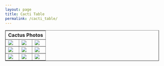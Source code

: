 ```yaml
---
layout: page
title: Cacti Table
permalink: /cacti_table/
---
```


<html>
	<head>
		<link type="text/css" rel="stylesheet" href="stylesheet.css" />
		<title>My Photo Page</title>
	</head>
	<body>
	    <table border="1px">
	        <thead>
	            <th colspan="3">Cactus Photos</th>
	        </thead>
	        <tr>
	            <td width:100px; height:100px><img src="https://upload.wikimedia.org/wikipedia/commons/thumb/1/12/Singapore_Botanic_Gardens_Cactus_Garden_2.jpg/225px-Singapore_Botanic_Gardens_Cactus_Garden_2.jpg" /></td>
	            <td><img src="http://www.himhministries.com/uploads/2/5/6/8/25688620/3168713_orig.jpg" /></td>
	            <td><img src="https://static.esea.net/global/images/users/1029564.1472750402.png" /></td>
	        </tr>
	        <tr>
	            <td><img src="http://weknowyourdreams.com/images/cactus/cactus-02.jpg" /></td>
	            <td><img src="http://img.freepik.com/free-vector/cactus-in-cute-style_23-2147512212.jpg?size=338&ext=jpg" /></td>
	            <td><img src="http://www.wikihow.com/images/d/d6/Grow-a-Cactus-Step-15.jpg" /></td>
	        </tr>
	        <tr>
	            <td><img src="https://upload.wikimedia.org/wikipedia/commons/thumb/f/fc/Cactus1web.jpg/225px-Cactus1web.jpg" /></td>
	            <td><img src="https://s-media-cache-ak0.pinimg.com/564x/0f/7a/cd/0f7acdc9feba374482b5faf75e5e82b2.jpg" /></td>
	            <td><img src="http://hyperallergic.com/wp-content/uploads/2016/04/key-and-pain.jpg" /></td>
	        </tr>
	    </table>
	</body>
</html>
